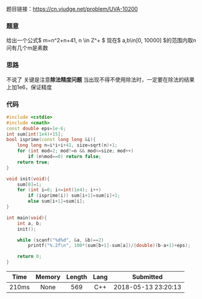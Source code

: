 题目链接：<https://cn.vjudge.net/problem/UVA-10200>

### 题意
给出一个公式$ m=n^2+n+41, n \in Z^+ $
现在$ a,b\in[0, 10000] $的范围内取n
问有几个m是素数

### 思路
不说了
关键是注意**除法精度问题**
当出现不得不使用除法时，一定要在除法的结果上加1e6，保证精度

### 代码
```cpp
#include <cstdio>
#include <cmath>
const double eps=1e-6;
int sum[int(1e4)+15];
bool isprime(const long long &i){
    long long n=i*i+i+41, size=sqrt(n)+1;
    for (int mod=2; mod!=n && mod<=size; mod++)
        if (n%mod==0) return false;
    return true;
}

void init(void){
    sum[0]=1;
    for (int i=0; i<=int(1e4); i++)
        if (isprime(i)) sum[i+1]=sum[i]+1;
        else sum[i+1]=sum[i];
}

int main(void){
    int a, b;
    init();

    while (scanf("%d%d", &a, &b)==2)
        printf("%.2f\n", 100*(sum[b+1]-sum[a])/(double)(b-a+1)+eps);

    return 0;
}

```

Time|Memory|Length|Lang|Submitted
:-:|:-:|:-:|:-:|:-:
210ms|None|569|C++|2018-05-13 23:20:13